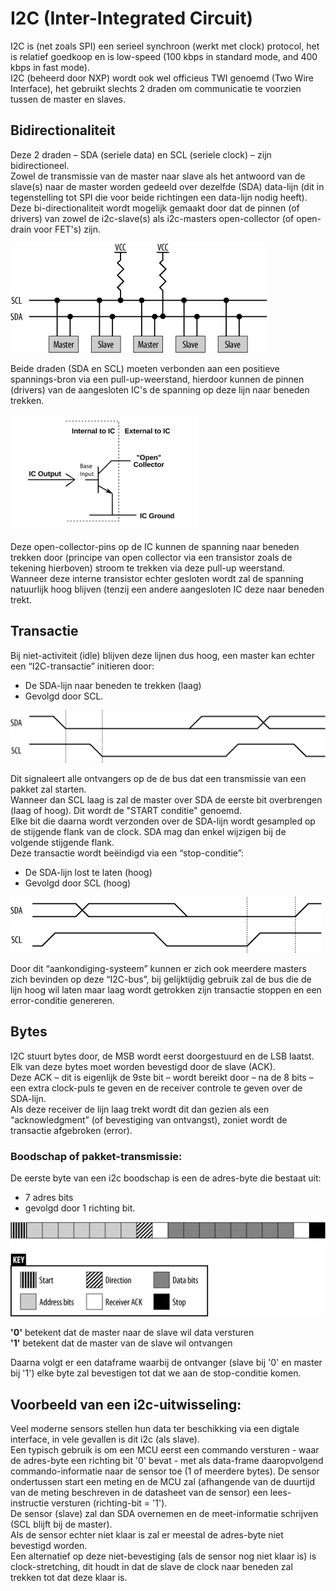 # I2C (Inter-Integrated Circuit)

I2C is (net zoals SPI) een serieel synchroon (werkt met clock) protocol, het is relatief goedkoop en is low-speed (100 kbps in standard mode, and 400 kbps in fast mode).  
I2C (beheerd door NXP) wordt ook wel officieus TWI genoemd (Two Wire Interface), het gebruikt slechts 2 draden om communicatie te voorzien tussen de master en slaves.

## Bidirectionaliteit

Deze 2 draden – SDA (seriele data) en SCL (seriele clock) – zijn bidirectioneel.  
Zowel de transmissie van de master naar slave als het antwoord van de slave(s) naar de master worden gedeeld over dezelfde (SDA) data-lijn (dit in tegenstelling tot SPI die voor beide richtingen een data-lijn nodig heeft).  
Deze bi-directionaliteit wordt mogelijk gemaakt door dat de pinnen (of drivers) van zowel de i2c-slave(s) als i2c-masters open-collector (of open-drain voor FET's) zijn.  

![I2C bus](../pictures/i2c_lines.png)

Beide draden (SDA en SCL) moeten verbonden aan een positieve spannings-bron via een pull-up-weerstand, hierdoor kunnen de pinnen (drivers) van de aangesloten IC's de spanning op deze lijn naar beneden trekken.

![Open collector](../pictures/opencollector.png)

Deze open-collector-pins op de IC kunnen de spanning naar beneden trekken door (principe van open collector via een transistor  zoals de tekening hierboven) stroom te trekken via deze pull-up weerstand.  
Wanneer deze interne transistor echter gesloten wordt zal de spanning natuurlijk hoog blijven (tenzij een andere aangesloten IC deze naar beneden trekt.

## Transactie
Bij niet-activiteit (idle) blijven deze lijnen dus hoog, een master kan echter een “I2C-transactie” initieren door:
* De SDA-lijn naar beneden te trekken (laag)
* Gevolgd door SCL.

![Start transactie](../pictures/i2c_start_transaction.png)

Dit signaleert alle ontvangers op de de bus dat een transmissie van een pakket zal starten.  
Wanneer dan SCL laag is zal de master over SDA de eerste bit overbrengen (laag of hoog). Dit wordt de "START conditie" genoemd.  
Elke bit die daarna wordt verzonden over de SDA-lijn wordt gesampled op de stijgende flank van de clock.  SDA mag dan enkel wijzigen bij de volgende stijgende flank.  
Deze transactie wordt beëindigd via een “stop-conditie”:  
* De SDA-lijn lost te laten (hoog)
* Gevolgd door SCL (hoog)

![Einde transactie](../pictures/i2c_end_transaction.png)

Door dit “aankondiging-systeem” kunnen er zich ook meerdere masters zich bevinden op deze “I2C-bus”, bij gelijktijdig gebruik zal de bus die de lijn hoog wil laten maar laag wordt getrokken zijn transactie stoppen en een error-conditie genereren.

## Bytes
I2C stuurt bytes door, de MSB wordt eerst doorgestuurd en de LSB laatst.  Elk van deze bytes moet worden bevestigd door de slave (ACK).  
Deze ACK – dit is eigenlijk de 9ste bit –  wordt bereikt door – na de 8 bits – een extra clock-puls te geven en de receiver controle te geven over de SDA-lijn.  
Als deze receiver de lijn laag trekt wordt dit dan gezien als een “acknowledgment” (of bevestiging van ontvangst), zoniet wordt de transactie afgebroken (error).  

### Boodschap of pakket-transmissie:
De eerste byte van een i2c boodschap is een de adres-byte die bestaat uit:  
* 7 adres bits
* gevolgd door 1 richting bit.

![Einde transactie](../pictures/i2c_transmission.png)

**'0'** betekent dat de master naar de slave wil data versturen  
**'1'** betekent dat de master van de slave wil ontvangen  

Daarna volgt er een dataframe waarbij de ontvanger (slave bij '0' en master bij '1') elke byte zal bevestigen tot dat we aan de stop-conditie komen.

## Voorbeeld van een i2c-uitwisseling:
Veel moderne sensors stellen hun data ter beschikking via een digtale interface, in vele gevallen is dit i2c (als slave).  
Een typisch gebruik is om een MCU eerst een commando versturen - waar de adres-byte een richting bit '0' bevat - met als data-frame daaropvolgend commando-informatie naar de sensor toe (1 of meerdere bytes).
De sensor ondertussen start een meting en de MCU zal (afhangende van de duurtijd van de meting beschreven in de datasheet van de sensor) een lees-instructie versturen (richting-bit = '1').  
De sensor (slave) zal dan SDA overnemen en de meet-informatie schrijven (SCL blijft bij de master).  
Als de sensor echter niet klaar is zal er meestal de adres-byte niet bevestigd worden.  
Een alternatief op deze niet-bevestiging (als de sensor nog niet klaar is) is clock-stretching, dit houdt in dat de slave de clock naar beneden zal trekken tot dat deze klaar is.  
